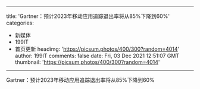 
---
title: 'Gartner：预计2023年移动应用追踪退出率将从85%下降到60%'
categories: 
 - 新媒体
 - 199IT
 - 首页更新
headimg: 'https://picsum.photos/400/300?random=4014'
author: 199IT
comments: false
date: Fri, 03 Dec 2021 12:51:07 GMT
thumbnail: 'https://picsum.photos/400/300?random=4014'
---

<div>   
Gartner：预计2023年移动应用追踪退出率将从85%下降到60%  
</div>
            